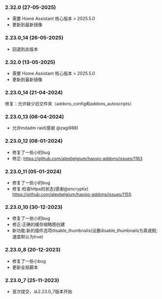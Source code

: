 ### 2.32.0 (27-05-2025)
- 需要 Home Assistant 核心版本 > 2025.5.0
- 更新到最新镜像
### 2.23.0_14 (26-05-2025)
- 回退到此版本
### 2.32.0 (13-05-2025)
- 需要 Home Assistant 核心版本 > 2025.5.0
- 更新到最新镜像
### 2.23.0_14 (21-04-2024)
修复：允许缺少旧文件夹（addons_config和addons_autoscripts）

### 2.23.0_13 (06-04-2024)
- 允许mdadm raid(感谢 @zagi988)

### 2.23.0_12 (08-01-2024)
- 修复了一些小的bug
- 修正: https://github.com/alexbelgium/hassio-addons/issues/1163

### 2.23.0_11 (05-01-2024)
- 修复了一些小的bug
- 修复:检查https的状态(感谢@encryptix) https://github.com/alexbelgium/hassio-addons/issues/1155

### 2.23.0_10 (30-12-2023)
- 修复了一些小的bug
- 修正:正确的缓存缩略图创建
- 新功能:新的插件选项disable_thumbnails(设置disable_thumbnails为真或假;速度默认为true)
### 2.23.0_8 (20-12-2023)

- 修复了一些小bug
- 更新全局脚本

### 2.23.0_7 (25-11-2023)

- 首次提交，从2.23.0_7版本开始
